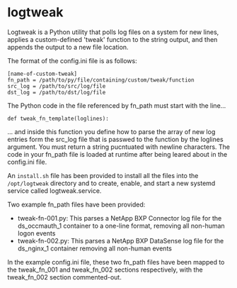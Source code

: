 # logtweak
Logtweak is a Python utility that polls log files on a system for new lines, applies a custom-defined 'tweak' function to the string output, and then appends the output to a new file location.

The format of the config.ini file is as follows:
```
[name-of-custom-tweak]
fn_path = /path/to/py/file/containing/custom/tweak/function
src_log = /path/to/src/log/file
dst_log = /path/to/dst/log/file
```

The Python code in the file referenced by fn_path must start with the line...

`def tweak_fn_template(loglines):`

...  and inside this function you define how to parse the array of new log entries form the src_log file that is passwed to the function by the loglines argument. You must return a string pucntuated with newline characters. The code in your fn_path file is loaded at runtime after being leared about in the config.ini file. 

An `install.sh` file has been provided to install all the files into the `/opt/logtweak` directory and to create, enable, and start a new systemd service called logtweak.service.

Two example fn_path files have been provided:
* tweak-fn-001.py: This parses a NetApp BXP Connector log file for the ds_occmauth_1 container to a one-line format, removing all non-human logon events
* tweak-fn-002.py: This parses a NetApp BXP DataSense log file for the ds_nginx_1 container removing all non-human events

In the example config.ini file, these two fn_path files have been mapped to the tweak_fn_001 and tweak_fn_002 sections respectively, with the tweak_fn_002 section commented-out. 
